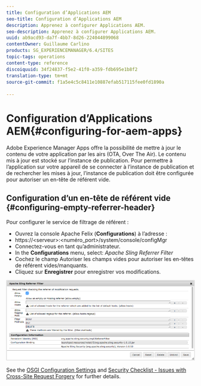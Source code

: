 ```yaml
---
title: Configuration d’Applications AEM
seo-title: Configuration d’Applications AEM
description: Apprenez à configurer Applications AEM.
seo-description: Apprenez à configurer Applications AEM.
uuid: ab9acd93-da7f-4bb7-8d26-224044899068
contentOwner: Guillaume Carlino
products: SG_EXPERIENCEMANAGER/6.4/SITES
topic-tags: operations
content-type: reference
discoiquuid: 34f24837-f5e2-41f0-a359-fdb695e1b8f2
translation-type: tm+mt
source-git-commit: f1a5e4c5c8411e10887efab517115fee0fd1890a

---
```



# Configuration d’Applications AEM{#configuring-for-aem-apps}

Adobe Experience Manager Apps offre la possibilité de mettre à jour le contenu de votre application par les airs (OTA, Over The Air). Le contenu mis à jour est stocké sur l’instance de publication. Pour permettre à l’application sur votre appareil de se connecter à l’instance de publication et de rechercher les mises à jour, l’instance de publication doit être configurée pour autoriser un en-tête de référent vide.

## Configuration d’un en-tête de référent vide {#configuring-empty-referrer-header}

Pour configurer le service de filtrage de référent :

* Ouvrez la console Apache Felix (**Configurations**) à l’adresse :
* https://&lt;serveur>:&lt;numéro_port>/system/console/configMgr
* Connectez-vous en tant qu’administrateur.
* In the **Configurations** menu, select: *Apache Sling Referrer Filter*
* Cochez le champ Autoriser les champs vides pour autoriser les en-têtes de référent vides/manquants.
* Cliquez sur **Enregistrer** pour enregistrer vos modifications.

![chlimage_1-58](assets/chlimage_1-58.png)

See the [OSGI Configuration Settings](/help/sites-deploying/osgi-configuration-settings.md) and [Security Checklist - Issues with Cross-Site Request Forgery](/help/sites-administering/security-checklist.md#protect-against-cross-site-request-forgery) for further details.

